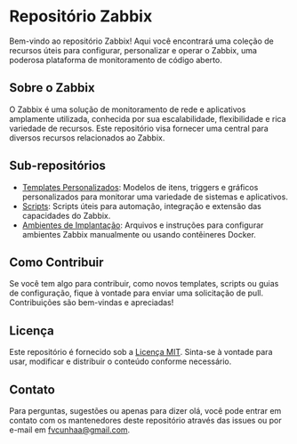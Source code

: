 # Repositório Zabbix

Bem-vindo ao repositório Zabbix! Aqui você encontrará uma coleção de recursos úteis para configurar, personalizar e operar o Zabbix, uma poderosa plataforma de monitoramento de código aberto.

## Sobre o Zabbix

O Zabbix é uma solução de monitoramento de rede e aplicativos amplamente utilizada, conhecida por sua escalabilidade, flexibilidade e rica variedade de recursos. Este repositório visa fornecer uma central para diversos recursos relacionados ao Zabbix.

## Sub-repositórios

- [Templates Personalizados](templates/README.md): Modelos de itens, triggers e gráficos personalizados para monitorar uma variedade de sistemas e aplicativos.
- [Scripts](scripts/README.md): Scripts úteis para automação, integração e extensão das capacidades do Zabbix.
- [Ambientes de Implantação](ambientes/README.md): Arquivos e instruções para configurar ambientes Zabbix manualmente ou usando contêineres Docker.

## Como Contribuir

Se você tem algo para contribuir, como novos templates, scripts ou guias de configuração, fique à vontade para enviar uma solicitação de pull. Contribuições são bem-vindas e apreciadas!

## Licença

Este repositório é fornecido sob a [Licença MIT](LICENSE). Sinta-se à vontade para usar, modificar e distribuir o conteúdo conforme necessário.

## Contato

Para perguntas, sugestões ou apenas para dizer olá, você pode entrar em contato com os mantenedores deste repositório através das issues ou por e-mail em fvcunhaa@gmail.com.
